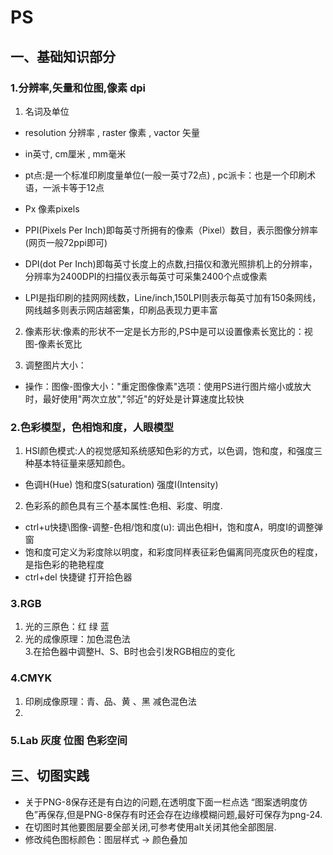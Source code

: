 # PS

## 一、基础知识部分

### 1.分辨率,矢量和位图,像素 dpi

1. 名词及单位
* resolution 分辨率 , raster 像素 ,  vactor 矢量
* in英寸, cm厘米 ,  mm毫米
* pt点:是一个标准印刷度量单位(一般一英寸72点) , pc派卡：也是一个印刷术语，一派卡等于12点
* Px 像素pixels

* PPI(Pixels Per Inch)即每英寸所拥有的像素（Pixel）数目，表示图像分辨率(网页一般72ppi即可)
* DPI(dot Per Inch)即每英寸长度上的点数,扫描仪和激光照排机上的分辨率，分辨率为2400DPI的扫描仪表示每英寸可采集2400个点或像素
* LPI是指印刷的挂网网线数，Line/inch,150LPI则表示每英寸加有150条网线，网线越多则表示网店越密集，印刷品表现力更丰富

2. 像素形状:像素的形状不一定是长方形的,PS中是可以设置像素长宽比的：视图-像素长宽比

3. 调整图片大小：
* 操作：图像-图像大小："重定图像像素"选项：使用PS进行图片缩小或放大时，最好使用"两次立放","邻近"的好处是计算速度比较快

### 2.色彩模型，色相饱和度，人眼模型

1. HSI颜色模式:人的视觉感知系统感知色彩的方式，以色调，饱和度，和强度三种基本特征量来感知颜色。
* 色调H(Hue)  饱和度S(saturation) 强度I(Intensity)

2. 色彩系的颜色具有三个基本属性:色相、彩度、明度.
* ctrl+u快捷\图像-调整-色相/饱和度(u): 调出色相H，饱和度A，明度I的调整弹窗
* 饱和度可定义为彩度除以明度，和彩度同样表征彩色偏离同亮度灰色的程度，是指色彩的艳艳程度
* ctrl+del 快捷键 打开拾色器


### 3.RGB
1. 光的三原色：红 绿 蓝
2. 光的成像原理：加色混色法  
3.在拾色器中调整H、S、B时也会引发RGB相应的变化

### 4.CMYK
1. 印刷成像原理：青、品、黄 、黑 减色混色法
2. 

### 5.Lab 灰度 位图 色彩空间



## 三、切图实践

* 关于PNG-8保存还是有白边的问题,在透明度下面一栏点选 “图案透明度仿色”再保存,但是PNG-8保存有时还会存在边缘模糊问题,最好可保存为png-24.
* 在切图时其他要图层要全部关闭,可参考使用alt关闭其他全部图层.
* 修改纯色图标颜色：图层样式 -> 颜色叠加